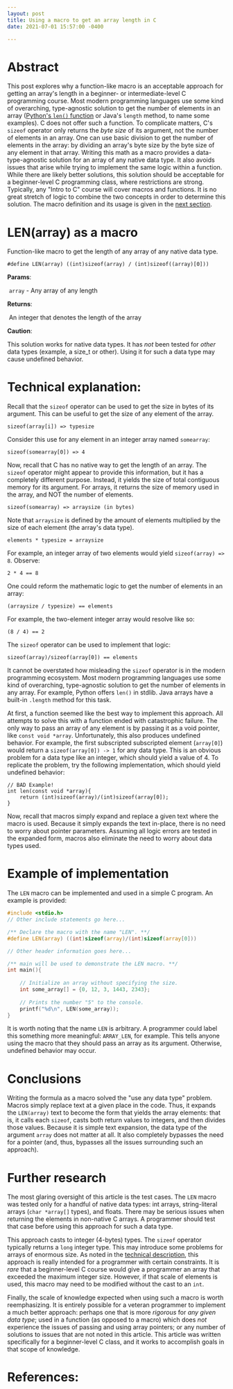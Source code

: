 ```yaml
---
layout: post
title: Using a macro to get an array length in C
date: 2021-07-01 15:57:00 -0400

---
```


# Abstract

This post explores why a function-like macro is an acceptable approach for getting an array's length in a beginner- or intermediate-level C programming course. Most modern programming languages use some kind of overarching, type-agnostic solution to get the number of elements in an array ([Python's `len()` function][4] or Java's `length` method, to name some examples). C does not offer such a function. To complicate matters, C's `sizeof` operator only returns the *byte size* of its argument, not the number of elements in an array. One can use basic division to get the number of elements in the array: by dividing an array's byte size by the byte size of any element in that array. Writing this math as a macro provides a data-type-agnostic solution for an array of any native data type. It also avoids issues that arise while trying to implement the same logic within a function. While there are likely better solutions, this solution should be acceptable for a beginner-level C programming class, where restrictions are strong. Typically, any "Intro to C" course will cover macros and functions. It is no great stretch of logic to combine the two concepts in order to determine this solution. The macro definition and its usage is given in the [next section](#len(array)-as-a-macro).

# LEN(array) as a macro

Function-like macro to get the length of any array of any native data
type.

    #define LEN(array) ((int)sizeof(array) / (int)sizeof((array)[0]))

**Params**: 

​	`array` - Any array of any length

**Returns**: 

​	An integer that denotes the length of the array

**Caution**: 

This solution works for native data types. It has *not* been
tested for *other* data types (example, a size_t or other). Using it for
such a data type may cause undefined behavior.

# Technical explanation:

Recall that the `sizeof` operator can be used to get the size in bytes of its argument. This can be useful to get the size of any element of the array.

    sizeof(array[i]) => typesize 

Consider this use for any element in an integer array named `somearray`:

    sizeof(somearray[0]) => 4

Now, recall that C has no native way to get the length of an array. The `sizeof` operator might appear to provide this information, but it has a completely different purpose. Instead, it yields the size of total contiguous memory for its argument. For arrays, it returns the size of memory used in the array, and NOT the number of elements. 

```
sizeof(somearray) => arraysize (in bytes)
```

Note that `arraysize` is defined by the amount of elements multiplied by the size of each element (the array's data type).

    elements * typesize = arraysize

For example, an integer array of two elements would yield `sizeof(array) => 8`. Observe:

    2 * 4 == 8

One could reform the mathematic logic to get the number of elements in an array:

    (arraysize / typesize) == elements 

For example, the two-element integer array would resolve like so:

    (8 / 4) == 2 

The `sizeof` operator can be used to implement that logic:

    sizeof(array)/sizeof(array[0]) == elements 

It cannot be overstated how misleading the `sizeof` operator is in the modern programming ecosystem. Most modern programming languages use some kind of overarching, type-agnostic solution to get the number of elements in any array. For example, Python offers `len()` in stdlib. Java arrays have a built-in `.length` method for this task.

At first, a function seemed like the best way to implement this approach. All attempts to solve this with a function ended with catastrophic failure. The only way to pass an array of any element is by passing it as a void pointer, like `const void *array`. Unfortunately, this also produces undefined behavior. For example, the first subscripted subscripted element (`array[0]`) would return a `sizeof(array[0]) -> 1` for any data type. This is an obvious problem for a data type like an integer, which should yield a value of 4. To replicate the problem, try the following implementation, which should yield undefined behavior:

    // BAD Example!
    int len(const void *array){
        return (int)sizeof(array)/(int)sizeof(array[0]);
    }

Now, recall that macros simply expand and replace a given text where the macro is used. Because it simply expands the text in-place, there is no need to worry about pointer parameters. Assuming all logic errors are tested in the expanded form, macros also eliminate the need to worry about data types used. 

# Example of implementation 

The `LEN` macro can be implemented and used in a simple C program. An example is provided:

```c
#include <stdio.h>
// Other include statements go here...

/** Declare the macro with the name "LEN". **/
#define LEN(array) ((int)sizeof(array)/(int)sizeof(array[0]))

// Other header information goes here...

/** main will be used to demonstrate the LEN macro. **/
int main(){
	
    // Initialize an array without specifying the size.
    int some_array[] = {0, 12, 3, 1443, 2343};
    
    // Prints the number "5" to the console.
    printf("%d\n", LEN(some_array));    
}
```

It is worth noting that the name `LEN` is arbitrary. A programmer could label this something more meaningful: `ARRAY_LEN`, for example. This tells anyone using the macro that they should pass an array as its argument. Otherwise, undefined behavior may occur.

# Conclusions

Writing the formula as a macro solved the "use any data type" problem. Macros simply replace text at a given place in the code. Thus, it expands the `LEN(array)` text to become the form that yields the array elements: that is, it calls each `sizeof`, casts both return values to integers, and then divides those values. Because it is simple text expansion, the data type of the argument `array` does not matter at all. It also completely bypasses the need for a pointer (and, thus, bypasses all the issues surrounding such an approach).

# Further research

The most glaring oversight of this article is the test cases. The `LEN` macro was tested only for a handful of native data types: int arrays, string-literal arrays (`char *array[]` types), and floats. There may be serious issues when returning the elements in non-native C arrays. A programmer should test that case before using this approach for such a data type.

This approach casts to integer (4-bytes) types. The `sizeof` operator typically returns a `long` integer type. This may introduce some problems for arrays of enormous size. As noted in the [technical description](#technical-description), this approach is really intended for a programmer with certain constraints. It is *rare* that a beginner-level C course would give a programmer an array that exceeded the maximum integer size. However, if that scale of elements is used, this macro may need to be modified without the cast to an `int`.

Finally, the scale of knowledge expected when using such a macro is worth reemphasizing. It is entirely possible for a veteran programmer to implement a much better approach: perhaps one that is more *rigorous* for *any given data type*; used in a function (as opposed to a macro) which does *not* experience the issues of passing and using array pointers; or any number of solutions to issues that are not noted in this article. This article was written specifically for a beginner-level C class, and it works to accomplish goals in that scope of knowledge.

# References:

[1]: <https://www.geeksforgeeks.org/interesting-facts-preprocessors-c/>	"Discussion on macros and data types"
[2]: https://stackoverflow.com/a/37539	"Finding an array's length in C"
[3]: https://stackoverflow.com/questions/492384/how-to-find-the-sizeof-a-pointer-pointing-to-an-array	"Problems with pointers and `sizeof` in C"
[4]: https://www.w3schools.com/python/ref_func_len.asp	"Python's `len()` function"
